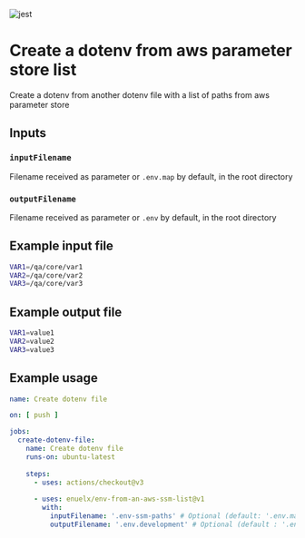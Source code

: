 ![jest](https://github.com/github/docs/actions/workflows/test.yml/badge.svg)

# Create a dotenv from aws parameter store list

Create a dotenv from another dotenv file with a list of paths from aws parameter store

## Inputs

### `inputFilename`

Filename received as parameter or `.env.map` by default, in the root directory

### `outputFilename`
Filename received as parameter or `.env` by default, in the root directory

## Example input file

```sh
VAR1=/qa/core/var1
VAR2=/qa/core/var2
VAR3=/qa/core/var3
```

## Example output file

```sh
VAR1=value1
VAR2=value2
VAR3=value3
```

## Example usage

```yaml
name: Create dotenv file

on: [ push ]

jobs:
  create-dotenv-file:
    name: Create dotenv file
    runs-on: ubuntu-latest
    
    steps:
      - uses: actions/checkout@v3
      
      - uses: enuelx/env-from-an-aws-ssm-list@v1
        with:
          inputFilename: '.env-ssm-paths' # Optional (default: '.env.map')
          outputFilename: '.env.development' # Optional (default : '.env')
```